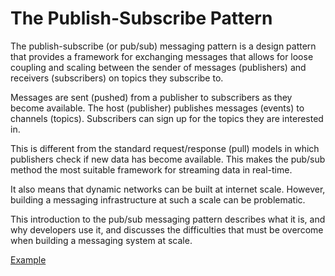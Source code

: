 # The Publish-Subscribe Pattern

The publish-subscribe (or pub/sub) messaging pattern is a design pattern that provides a framework for exchanging messages that allows for loose coupling and scaling between the sender of messages (publishers) and receivers (subscribers) on topics they subscribe to.

Messages are sent (pushed) from a publisher to subscribers as they become available. The host (publisher) publishes messages (events) to channels (topics). Subscribers can sign up for the topics they are interested in.

This is different from the standard request/response (pull) models in which publishers check if new data has become available. This makes the pub/sub method the most suitable framework for streaming data in real-time.

It also means that dynamic networks can be built at internet scale. However, building a messaging infrastructure at such a scale can be problematic.

This introduction to the pub/sub messaging pattern describes what it is, and why developers use it, and discusses the difficulties that must be overcome when building a messaging system at scale.

[Example](./publish-subscribe.ts)


